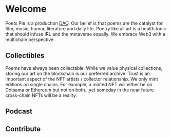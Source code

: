 # Welcome

Poets Pie is a production [DAO](https://en.wikipedia.org/wiki/Decentralized_autonomous_organization).  Our belief is that poems are the catalyst for film, music, humor, literature and daily life.  Poetry like all art is a health tonic that should infuse IRL and the metaverse equally.  We embrace Web3 with a multichain perspective.    


## Collectibles

Poems have always been collectable.  While we value physical collections, storing our art on the blockchain is our preferred archive.  Trust is an important aspect of the NFT artists / collector relationship.  We only mint editions on single chains.  For example, a minted NFT will either be on Dotsama or Ethereum but not on both...yet someday in the near future cross-chain NFTs will be a reality.  

## Podcast


## Contribute

